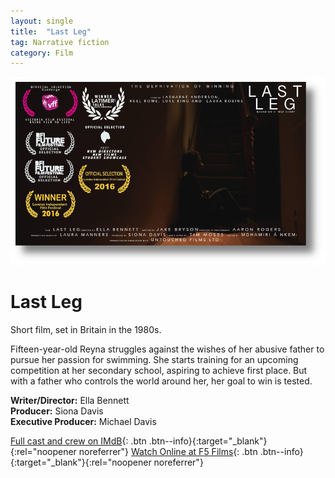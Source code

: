 ```yaml
---
layout: single
title:  "Last Leg"
tag: Narrative fiction
category: Film
---
```


![Last Leg short film](/assets/images/LastLegPoster.png)

# Last Leg

Short film, set in Britain in the 1980s.

Fifteen-year-old Reyna struggles against the wishes of her abusive father to pursue her passion for swimming.
She starts training for an upcoming competition at her secondary school, aspiring to achieve first place.
But with a father who controls the world around her, her goal to win is tested.

**Writer/Director:** Ella Bennett<br />
**Producer:** Siona Davis<br />
**Executive Producer:** Michael Davis

[Full cast and crew on IMdB](https://www.imdb.com/title/tt5251270/fullcredits/){: .btn .btn--info}{:target="_blank"}{:rel="noopener noreferrer"}
[Watch Online at F5 Films](https://f5films.tv/portfolio/last-leg){: .btn .btn--info}{:target="_blank"}{:rel="noopener noreferrer"}
